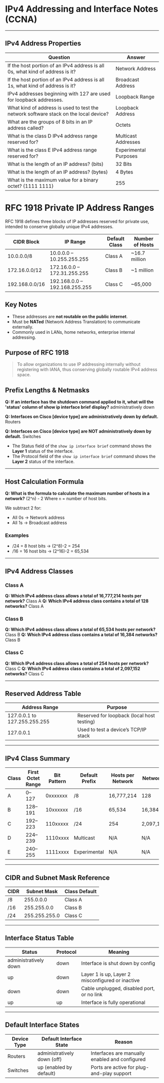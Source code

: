 # IPv4 Addressing and Interface Notes (CCNA)

---

## IPv4 Address Properties

| **Question**                                                                         | **Answer**            |
| ------------------------------------------------------------------------------------ | --------------------- |
| If the host portion of an IPv4 address is all 0s, what kind of address is it?        | Network Address       |
| If the host portion of an IPv4 address is all 1s, what kind of address is it?        | Broadcast Address     |
| IPv4 addresses beginning with 127 are used for loopback addresses.                   | Loopback Range        |
| What kind of address is used to test the network software stack on the local device? | Loopback Address      |
| What are the groups of 8 bits in an IP address called?                               | Octets                |
| What is the class D IPv4 address range reserved for?                                 | Multicast Addresses   |
| What is the class E IPv4 address range reserved for?                                 | Experimental Purposes |
| What is the length of an IP address? (bits)                                          | 32 Bits               |
| What is the length of an IP address? (bytes)                                         | 4 Bytes               |
| What is the maximum value for a binary octet? (1111 1111)                            | 255                   |

# RFC 1918 Private IP Address Ranges

RFC 1918 defines three blocks of IP addresses reserved for private use, intended to conserve globally unique IPv4 addresses.

| CIDR Block      | IP Range             | Default Class | Number of Hosts |
|-----------------|----------------------|---------------|------------------|
| 10.0.0.0/8      | 10.0.0.0 – 10.255.255.255   | Class A       | ~16.7 million     |
| 172.16.0.0/12   | 172.16.0.0 – 172.31.255.255 | Class B       | ~1 million        |
| 192.168.0.0/16  | 192.168.0.0 – 192.168.255.255 | Class C     | ~65,000           |

## Key Notes

- These addresses are **not routable on the public internet**.
- Must be **NATed** (Network Address Translation) to communicate externally.
- Commonly used in LANs, home networks, enterprise internal addressing.

## Purpose of RFC 1918

> To allow organizations to use IP addressing internally without registering with IANA, thus conserving globally routable IPv4 address space.

## Prefix Lengths & Netmasks

**Q: If an interface has the shutdown command applied to it, what will the 'status' column of show ip interface brief display?**
administratively down

**Q: Interfaces on Cisco \[device type] are administratively down by default.**
Routers

**Q: Interfaces on Cisco \[device type] are NOT administratively down by default.**
Switches

* The Status field of the `show ip interface brief` command shows the **Layer 1** status of the interface.
* The Protocol field of the `show ip interface brief` command shows the **Layer 2** status of the interface.

---

## Host Calculation Formula

**Q: What is the formula to calculate the maximum number of hosts in a network?**
(2^n) - 2
Where `n` = number of host bits.

We subtract 2 for:

* All 0s → Network address
* All 1s → Broadcast address

### Examples

* /24 = 8 host bits → (2^8)-2 = 254
* /16 = 16 host bits → (2^16)-2 = 65,534

---

## IPv4 Address Classes

### Class A

**Q: Which IPv4 address class allows a total of 16,777,214 hosts per network?**
Class A
**Q: Which IPv4 address class contains a total of 128 networks?**
Class A

### Class B

**Q: Which IPv4 address class allows a total of 65,534 hosts per network?**
Class B
**Q: Which IPv4 address class contains a total of 16,384 networks?**
Class B

### Class C

**Q: Which IPv4 address class allows a total of 254 hosts per network?**
Class C
**Q: Which IPv4 address class contains a total of 2,097,152 networks?**
Class C

---

## Reserved Address Table

| **Address Range**            | **Purpose**                                |
| ---------------------------- | ------------------------------------------ |
| 127.0.0.1 to 127.255.255.255 | Reserved for loopback (local host testing) |
| 127.0.0.1                    | Used to test a device’s TCP/IP stack       |

---

## IPv4 Class Summary

| **Class** | **First Octet Range** | **Bit Pattern** | **Default Prefix** | **Hosts per Network** | **Networks** |
| --------- | --------------------- | --------------- | ------------------ | --------------------- | ------------ |
| A         | 0–127                 | 0xxxxxxx        | /8                 | 16,777,214            | 128          |
| B         | 128–191               | 10xxxxxx        | /16                | 65,534                | 16,384       |
| C         | 192–223               | 110xxxxx        | /24                | 254                   | 2,097,152    |
| D         | 224–239               | 1110xxxx        | Multicast          | N/A                   | N/A          |
| E         | 240–255               | 1111xxxx        | Experimental       | N/A                   | N/A          |

---

## CIDR and Subnet Mask Reference

| **CIDR** | **Subnet Mask** | **Class Default** |
| -------- | --------------- | ----------------- |
| /8       | 255.0.0.0       | Class A           |
| /16      | 255.255.0.0     | Class B           |
| /24      | 255.255.255.0   | Class C           |

---

## Interface Status Table

| **Status**            | **Protocol** | **Meaning**                                      |
| --------------------- | ------------ | ------------------------------------------------ |
| administratively down | down         | Interface is shut down by config                 |
| up                    | down         | Layer 1 is up, Layer 2 misconfigured or inactive |
| down                  | down         | Cable unplugged, disabled port, or no link       |
| up                    | up           | Interface is fully operational                   |

---

## Default Interface States

| **Device Type** | **Default Interface State** | **Reason**                                     |
| --------------- | --------------------------- | ---------------------------------------------- |
| Routers         | administratively down (off) | Interfaces are manually enabled and configured |
| Switches        | up (enabled by default)     | Ports are active for plug-and-play support     |
